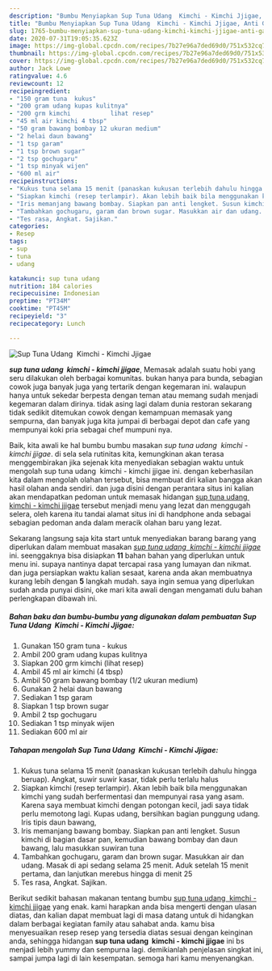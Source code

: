 ```yaml
---
description: "Bumbu Menyiapkan Sup Tuna Udang  Kimchi - Kimchi Jjigae, Anti Gagal"
title: "Bumbu Menyiapkan Sup Tuna Udang  Kimchi - Kimchi Jjigae, Anti Gagal"
slug: 1765-bumbu-menyiapkan-sup-tuna-udang-kimchi-kimchi-jjigae-anti-gagal
date: 2020-07-31T19:05:35.623Z
image: https://img-global.cpcdn.com/recipes/7b27e96a7ded69d0/751x532cq70/sup-tuna-udang-kimchi-kimchi-jjigae-foto-resep-utama.jpg
thumbnail: https://img-global.cpcdn.com/recipes/7b27e96a7ded69d0/751x532cq70/sup-tuna-udang-kimchi-kimchi-jjigae-foto-resep-utama.jpg
cover: https://img-global.cpcdn.com/recipes/7b27e96a7ded69d0/751x532cq70/sup-tuna-udang-kimchi-kimchi-jjigae-foto-resep-utama.jpg
author: Jack Lowe
ratingvalue: 4.6
reviewcount: 12
recipeingredient:
- "150 gram tuna  kukus"
- "200 gram udang kupas kulitnya"
- "200 grm kimchi           lihat resep"
- "45 ml air kimchi 4 tbsp"
- "50 gram bawang bombay 12 ukuran medium"
- "2 helai daun bawang"
- "1 tsp garam"
- "1 tsp brown sugar"
- "2 tsp gochugaru"
- "1 tsp minyak wijen"
- "600 ml air"
recipeinstructions:
- "Kukus tuna selama 15 menit (panaskan kukusan terlebih dahulu hingga beruap). Angkat, suwir suwir kasar, tidak perlu terlalu halus"
- "Siapkan kimchi (resep terlampir). Akan lebih baik bila menggunakan kimchi yang sudah berfermentasi dan mempunyai rasa yang asam. Karena saya membuat kimchi dengan potongan kecil, jadi saya tidak perlu memotong lagi. Kupas udang, bersihkan bagian punggung udang. Iris tipis daun bawang,"
- "Iris memanjang bawang bombay. Siapkan pan anti lengket. Susun kimchi di bagian dasar pan, kemudian bawang bombay dan daun bawang, lalu masukkan suwiran tuna"
- "Tambahkan gochugaru, garam dan brown sugar. Masukkan air dan udang. Masak di api sedang selama 25 menit. Aduk setelah 15 menit pertama, dan lanjutkan merebus hingga di menit 25"
- "Tes rasa, Angkat. Sajikan."
categories:
- Resep
tags:
- sup
- tuna
- udang

katakunci: sup tuna udang 
nutrition: 184 calories
recipecuisine: Indonesian
preptime: "PT34M"
cooktime: "PT45M"
recipeyield: "3"
recipecategory: Lunch

---
```



![Sup Tuna Udang  Kimchi - Kimchi Jjigae](https://img-global.cpcdn.com/recipes/7b27e96a7ded69d0/751x532cq70/sup-tuna-udang-kimchi-kimchi-jjigae-foto-resep-utama.jpg)

<b><i>sup tuna udang  kimchi - kimchi jjigae</i></b>, Memasak adalah suatu hobi yang seru dilakukan oleh berbagai komunitas. bukan hanya para bunda, sebagian cowok juga banyak juga yang tertarik dengan kegemaran ini. walaupun hanya untuk sekedar berpesta dengan teman atau memang sudah menjadi kegemaran dalam dirinya. tidak asing lagi dalam dunia restoran sekarang tidak sedikit ditemukan cowok dengan kemampuan memasak yang sempurna, dan banyak juga kita jumpai di berbagai depot dan cafe yang mempunyai koki pria sebagai chef mumpuni nya.



Baik, kita awali ke hal bumbu bumbu masakan <i>sup tuna udang  kimchi - kimchi jjigae</i>. di sela sela rutinitas kita, kemungkinan akan terasa menggembirakan jika sejenak kita menyediakan sebagian waktu untuk mengolah sup tuna udang  kimchi - kimchi jjigae ini. dengan keberhasilan kita dalam mengolah olahan tersebut, bisa membuat diri kalian bangga akan hasil olahan anda sendiri. dan juga disini dengan perantara situs ini kalian akan mendapatkan pedoman untuk memasak hidangan <u>sup tuna udang  kimchi - kimchi jjigae</u> tersebut menjadi menu yang lezat dan menggugah selera, oleh karena itu tandai alamat situs ini di handphone anda sebagai sebagian pedoman anda dalam meracik olahan baru yang lezat.


Sekarang langsung saja kita start untuk menyediakan barang barang yang diperlukan dalam membuat masakan <u><i>sup tuna udang  kimchi - kimchi jjigae</i></u> ini. seenggaknya bisa disiapkan <b>11</b> bahan bahan yang diperlukan untuk menu ini. supaya nantinya dapat tercapai rasa yang lumayan dan nikmat. dan juga persiapkan waktu kalian sesaat, karena anda akan membuatnya kurang lebih dengan <b>5</b> langkah mudah. saya ingin semua yang diperlukan sudah anda punyai disini, oke mari kita awali dengan mengamati dulu bahan perlengkapan dibawah ini.

<!--inarticleads1-->

##### Bahan baku dan bumbu-bumbu yang digunakan dalam pembuatan Sup Tuna Udang  Kimchi - Kimchi Jjigae:

1. Gunakan 150 gram tuna - kukus
1. Ambil 200 gram udang kupas kulitnya
1. Siapkan 200 grm kimchi           (lihat resep)
1. Ambil 45 ml air kimchi (4 tbsp)
1. Ambil 50 gram bawang bombay (1/2 ukuran medium)
1. Gunakan 2 helai daun bawang
1. Sediakan 1 tsp garam
1. Siapkan 1 tsp brown sugar
1. Ambil 2 tsp gochugaru
1. Sediakan 1 tsp minyak wijen
1. Sediakan 600 ml air




<!--inarticleads2-->

##### Tahapan mengolah Sup Tuna Udang  Kimchi - Kimchi Jjigae:

1. Kukus tuna selama 15 menit (panaskan kukusan terlebih dahulu hingga beruap). Angkat, suwir suwir kasar, tidak perlu terlalu halus
1. Siapkan kimchi (resep terlampir). Akan lebih baik bila menggunakan kimchi yang sudah berfermentasi dan mempunyai rasa yang asam. Karena saya membuat kimchi dengan potongan kecil, jadi saya tidak perlu memotong lagi. Kupas udang, bersihkan bagian punggung udang. Iris tipis daun bawang,
1. Iris memanjang bawang bombay. Siapkan pan anti lengket. Susun kimchi di bagian dasar pan, kemudian bawang bombay dan daun bawang, lalu masukkan suwiran tuna
1. Tambahkan gochugaru, garam dan brown sugar. Masukkan air dan udang. Masak di api sedang selama 25 menit. Aduk setelah 15 menit pertama, dan lanjutkan merebus hingga di menit 25
1. Tes rasa, Angkat. Sajikan.




Berikut sedikit bahasan makanan tentang bumbu <u>sup tuna udang  kimchi - kimchi jjigae</u> yang enak. kami harapkan anda bisa mengerti dengan ulasan diatas, dan kalian dapat membuat lagi di masa datang untuk di hidangkan dalam berbagai kegiatan family atau sahabat anda. kamu bisa menyesuaikan resep resep yang tersedia diatas sesuai dengan keinginan anda, sehingga hidangan <b>sup tuna udang  kimchi - kimchi jjigae</b> ini bs menjadi lebih yummy dan sempurna lagi. demikianlah penjelasan singkat ini, sampai jumpa lagi di lain kesempatan. semoga hari kamu menyenangkan.
